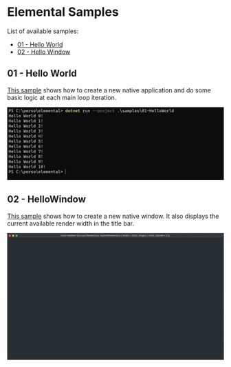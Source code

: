 # Elemental Samples

List of available samples:

- [01 - Hello World](#01HelloWorld)
- [02 - Hello Window](#02HelloWindow)

## <a name="01HelloWorld"></a>01 - Hello World

[This sample](01-HelloWorld/Program.cs) shows how to create a new native application and do some basic logic at each main loop iteration.

![](screenshots/01-HelloWorld.png)

## <a name="02HelloWindow"></a>02 - HelloWindow

[This sample](02-HelloWindow/Program.cs) shows how to create a new native window. It also displays the current available render width in the title bar.

![](screenshots/02-HelloWindow.png)